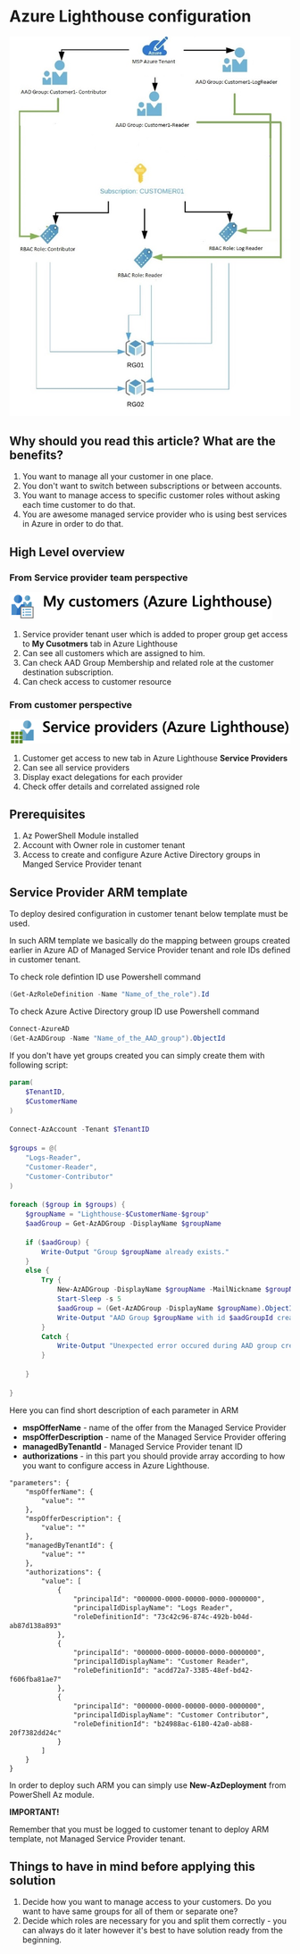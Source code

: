 # Azure Lighthouse configuration

![Azure Lighthouse](img/azure-lighthouse-configuration-000.jpg)

## Why should you read this article? What are the benefits?

1. You want to manage all your customer in one place.
2. You don't want to switch between subscriptions or between accounts.
3. You want to manage access to specific customer roles without asking each time customer to do that.
4. You are awesome managed service provider who is using best services in Azure in order to do that.

## High Level overview

### From Service provider team perspective

![Azure Lighthouse My customers](img/azure-lighthouse-configuration-001.jpg)

1. Service provider tenant user which is added to proper group get access to **My Cusotmers** tab in Azure Lighthouse
2. Can see all customers which are assigned to him.
3. Can check AAD Group Membership and related role at the customer destination subscription.
4. Can check access to customer resource

### From customer perspective

![Azure Lighthouse Service Providers](img/azure-lighthouse-configuration-002.jpg)

1. Customer get access to new tab in Azure Lighthouse **Service Providers**
2. Can see all service providers
3. Display exact delegations for each provider
4. Check offer details and correlated assigned role

## Prerequisites
1. Az PowerShell Module installed
2. Account with Owner role in customer tenant
3. Access to create and configure Azure Active Directory groups in Manged Service Provider tenant

## Service Provider ARM template

To deploy desired configuration in customer tenant below template must be used.

In such ARM template we basically do the mapping between groups created earlier in Azure AD of Managed Service Provider tenant and role IDs defined in customer tenant.

To check role defintion ID use Powershell command
```powershell
(Get-AzRoleDefinition -Name "Name_of_the_role").Id
```

To check Azure Active Directory group ID use Powershell command
```powershell
Connect-AzureAD
(Get-AzADGroup -Name "Name_of_the_AAD_group").ObjectId
```

If you don't have yet groups created you can simply create them with following script:
```powershell
param(
    $TenantID,
    $CustomerName
)

Connect-AzAccount -Tenant $TenantID

$groups = @(
    "Logs-Reader", 
    "Customer-Reader", 
    "Customer-Contributor"
)

foreach ($group in $groups) {
    $groupName = "Lighthouse-$CustomerName-$group"
    $aadGroup = Get-AzADGroup -DisplayName $groupName

    if ($aadGroup) {
        Write-Output "Group $groupName already exists."
    }
    else {
        Try {
            New-AzADGroup -DisplayName $groupName -MailNickname $groupName
            Start-Sleep -s 5
            $aadGroup = (Get-AzADGroup -DisplayName $groupName).ObjectId
            Write-Output "AAD Group $groupName with id $aadGroupId created with success"
        }
        Catch {
            Write-Output "Unexpected error occured during AAD group creation. Error: $($_.exception.Message)"
        }
        
    }
  
}
```

Here you can find short description of each parameter in ARM

- **mspOfferName** - name of the offer from the Managed Service Provider
- **mspOfferDescription** - name of the Managed Service Provider offering
- **managedByTenantId** - Managed Service Provider tenant ID
- **authorizations** - in this part you should provide array according to how you want to configure access in Azure Lighthouse. 

```ARM
"parameters": {
    "mspOfferName": {
        "value": ""
    },
    "mspOfferDescription": {
        "value": ""
    },
    "managedByTenantId": {
        "value": ""	
    },
    "authorizations": {
        "value": [
            {
                "principalId": "000000-0000-00000-0000-0000000",
                "principalIdDisplayName": "Logs Reader",
                "roleDefinitionId": "73c42c96-874c-492b-b04d-ab87d138a893"
            },
            {
                "principalId": "000000-0000-00000-0000-0000000",
                "principalIdDisplayName": "Customer Reader",
                "roleDefinitionId": "acdd72a7-3385-48ef-bd42-f606fba81ae7"
            },
            {
                "principalId": "000000-0000-00000-0000-0000000",
                "principalIdDisplayName": "Customer Contributor",
                "roleDefinitionId": "b24988ac-6180-42a0-ab88-20f7382dd24c"
            }
        ]
    }
}
```

In order to deploy such ARM you can simply use **New-AzDeployment** from PowerShell Az module.

**IMPORTANT!**

Remember that you must be logged to customer tenant to deploy ARM template, not Managed Service Provider tenant.

## Things to have in mind before applying this solution
1. Decide how you want to manage access to your customers. Do you want to have same groups for all of them or separate one?
2. Decide which roles are necessary for you and split them correctly - you can always do it later however it's best to have solution ready from the beginning.